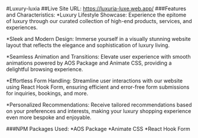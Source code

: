 
#Luxury-luxia
##Live Site URL: https://luxuria-luxe.web.app/
###Features and Characteristics:
*Luxury Lifestyle Showcase: Experience the epitome of luxury through our curated collection of high-end products, services, and experiences.

*Sleek and Modern Design: Immerse yourself in a visually stunning website layout that reflects the elegance and sophistication of luxury living.

*Seamless Animation and Transitions: Elevate user experience with smooth animations powered by AOS Package and Animate CSS, providing a delightful browsing experience.

*Effortless Form Handling: Streamline user interactions with our website using React Hook Form, ensuring efficient and error-free form submissions for inquiries, bookings, and more.

*Personalized Recommendations: Receive tailored recommendations based on your preferences and interests, making your luxury shopping experience even more bespoke and enjoyable.

###NPM Packages Used:
*AOS Package
*Animate CSS
*React Hook Form

